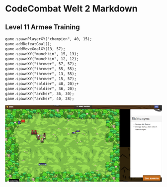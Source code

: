 # CodeCombat Welt 2 Markdown
## Level 11 Armee Training
```
game.spawnPlayerXY("champion", 40, 15);
game.addDefeatGoal();
game.addMoveGoalXY(13, 57);
game.spawnXY("munchkin", 15, 13);
game.spawnXY("munchkin", 12, 12);
game.spawnXY("thrower", 57, 57);
game.spawnXY("thrower", 55, 55);
game.spawnXY("thrower", 13, 55);
game.spawnXY("thrower", 15, 57);
game.spawnXY("soldier", 40, 20);+
game.spawnXY("soldier", 36, 20);
game.spawnXY("archer", 36, 30);
game.spawnXY("archer", 40, 28);
```
![Alt text](image-61.png)
